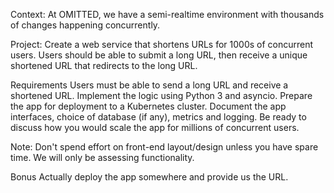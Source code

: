 
Context: At OMITTED, we have a semi-realtime environment with thousands of changes
happening concurrently.

Project: Create a web service that shortens URLs for 1000s of concurrent users. Users
should be able to submit a long URL, then receive a unique shortened URL that
redirects to the long URL.

Requirements
Users must be able to send a long URL and receive a shortened URL.
Implement the logic using Python 3 and asyncio.
Prepare the app for deployment to a Kubernetes cluster.
Document the app interfaces, choice of database (if any), metrics and logging.
Be ready to discuss how you would scale the app for millions of concurrent users.

Note: Don't spend effort on front-end layout/design unless you have spare time. We
will only be assessing functionality.

Bonus
Actually deploy the app somewhere and provide us the URL.

